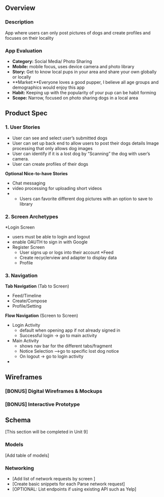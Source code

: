 ## Overview
### Description
App where users can only post pictures of dogs and create profiles and focuses on their locality

### App Evaluation
- **Category:** Social Media/ Photo Sharing
- **Mobile:** mobile focus, uses device camera and photo library
- **Story:** Get to know local pups in your area and share your own globally or locally
- **Market:**Everyone loves a good pupper, I believe all age groups and demographics would enjoy this app
- **Habit:** Keeping up with the popularity of your pup can be habit forming
- **Scope:** Narrow, focused on photo sharing dogs in a local area

## Product Spec
### 1. User Stories 
* User can see and select user’s submitted dogs
* User can set up back end to allow users to post their dogs details
Image processing that only allows dog images
* User can identify if it is a lost dog by “Scanning” the dog with user’s camera.
* User can create profiles of their dogs


**Optional Nice-to-have Stories**
* Chat messaging
* video processing for uploading short videos
* * Users can favorite different dog pictures with an option to save to library

### 2. Screen Archetypes

*Login Screen
   * users must be able to login and logout
   * enable OAUTH to sign in with Google
* Register Screen
   * User signs up or logs into their account
*Feed
   * Create recyclerview and adapter to display data
   * Profile

### 3. Navigation

**Tab Navigation** (Tab to Screen)

* Feed/Timeline
* Create/Compose
* Profile/Setting

**Flow Navigation** (Screen to Screen)

* Login Activity
   * default when opening app if not already signed in
   * Successful login → go to main activity
* Main Activity
   * shows nav bar for the different tabs/fragment
   * Notice Selection -->go to specific lost dog notice 
   * On logout → go to login activity
 *

## Wireframes


### [BONUS] Digital Wireframes & Mockups

### [BONUS] Interactive Prototype

## Schema 
[This section will be completed in Unit 9]
### Models
[Add table of models]
### Networking
- [Add list of network requests by screen ]
- [Create basic snippets for each Parse network request]
- [OPTIONAL: List endpoints if using existing API such as Yelp]
